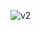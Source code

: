 ![v2](https://user-images.githubusercontent.com/327432/63690273-df229f00-c814-11e9-9bc3-8223417edb71.png)
